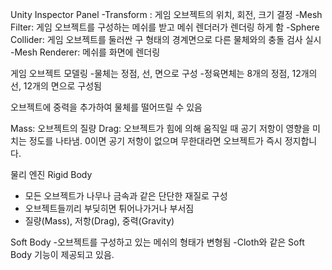 Unity
Inspector Panel
-Transform : 게임 오브젝트의 위치, 회전, 크기 결정
-Mesh Filter: 게임 오브젝트를 구성하는 메쉬를 받고 메쉬 렌더러가 렌더링 하게 함
-Sphere Collider: 게임 오브젝트를 둘러싼 구 형태의 경계면으로 다른 물체와의 충돌 검사 실시
-Mesh Renderer: 메쉬를 화면에 렌더링

게임 오브젝트 모델링
-물체는 정점, 선, 면으로 구성
-정육면체는 8개의 정점, 12개의 선, 12개의 면으로 구성됨

오브젝트에 중력을 추가하여 물체를 떨어뜨릴 수 있음

Mass: 오브젝트의 질량
Drag: 오브젝트가 힘에 의해 움직일 때 공기 저항이 영향을 미치는 정도를 나타냄.
0이면 공기 저항이 없으며 무한대라면 오브젝트가 즉시 정지합니다.

물리 엔진
Rigid Body
- 모든 오브젝트가 나무나 금속과 같은 단단한 재질로 구성
- 오브젝트들끼리 부딪히면 튀어나가거나 부서짐
- 질량(Mass), 저항(Drag), 중력(Gravity)

Soft Body
-오브젝트를 구성하고 있는 메쉬의 형태가 변형됨
-Cloth와 같은 Soft Body 기능이 제공되고 있음.